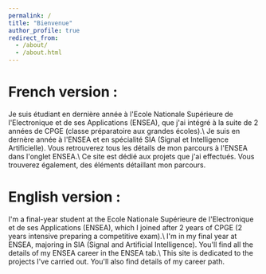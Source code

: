 ```yaml
---
permalink: /
title: "Bienvenue"
author_profile: true
redirect_from: 
  - /about/
  - /about.html
---
```


French version :
=====
Je suis étudiant en dernière année à l'Ecole Nationale Supérieure de l'Electronique et de ses Applications (ENSEA), que j'ai intégré à la suite de 2 années de CPGE (classe préparatoire aux grandes écoles).\\
Je suis en dernère année à l'ENSEA et en spécialité SIA (Signal et Intelligence Artificielle).
Vous retrouverez tous les détails de mon parcours à l'ENSEA dans l'onglet ENSEA.\\
Ce site est dédié aux projets que j'ai effectués. Vous trouverez également, des éléments détaillant mon parcours.
  

English version :
=====
I'm a final-year student at the Ecole Nationale Supérieure de l'Electronique et de ses Applications (ENSEA), which I joined after 2 years of CPGE (2 years intensive preparing a competitive exam).\\
I'm in my final year at ENSEA, majoring in SIA (Signal and Artificial Intelligence).
You'll find all the details of my ENSEA career in the ENSEA tab.\\
This site is dedicated to the projects I've carried out. You'll also find details of my career path. 